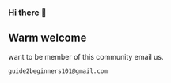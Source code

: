 ### Hi there 👋
## Warm welcome 
want to be member of this community email us.
```
guide2beginners101@gmail.com
```

